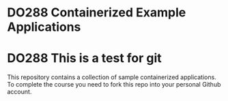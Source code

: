 # DO288 Containerized Example Applications
# DO288 This is a test for git

This repository contains a collection of sample containerized applications.  To complete the course you need to fork this repo into your personal Github account.
